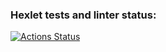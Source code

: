 ### Hexlet tests and linter status:
[![Actions Status](https://github.com/AlexandraPotekhina/python-project-49/actions/workflows/hexlet-check.yml/badge.svg)](https://github.com/AlexandraPotekhina/python-project-49/actions)